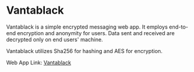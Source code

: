 # Vantablack

Vantablack is a simple encrypted messaging web app. It employs end-to-end encryption and anonymity for users. Data sent and received are decrypted only on end users' machine.

Vantablack utilizes Sha256 for hashing and AES for encryption. 

Web App Link: [Vantablack](https://m3ow23.github.io/vantablack/)

